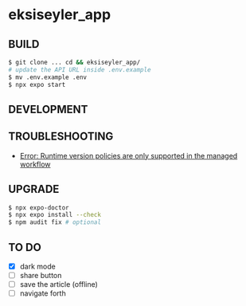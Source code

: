 # eksiseyler_app

## BUILD

```bash
$ git clone ... cd && eksiseyler_app/
# update the API URL inside .env.example
$ mv .env.example .env
$ npx expo start
```

## DEVELOPMENT

## TROUBLESHOOTING

- [Error: Runtime version policies are only supported in the managed workflow](https://github.com/expo/eas-cli/issues/1689)

## UPGRADE

```bash
$ npx expo-doctor
$ npx expo install --check
$ npm audit fix # optional
```
## TO DO
- [x] dark mode
- [ ] share button
- [ ] save the article (offline)
- [ ] navigate forth